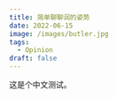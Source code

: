 ```yaml
---
title: 简单聊聊润的姿势
date: 2022-06-15
image: /images/butler.jpg
tags:
  - Opinion
draft: false
---
```


这是个中文测试。

